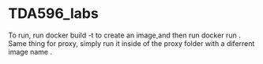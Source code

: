 # TDA596_labs

To run, run docker build -t <image-name> to create an image,and then run  docker run <image-name> <Port-number> . Same thing for proxy, simply run it inside of the proxy folder with a diferrent image name . 
